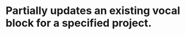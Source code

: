 #  Partially updates an existing vocal block for a specified project.

<api-endpoint openapi-path="../../luodapi.json" method="PATCH" endpoint="/api/v1/projects/{projectId}/vocalblocks/{vocalBlockId}"/>